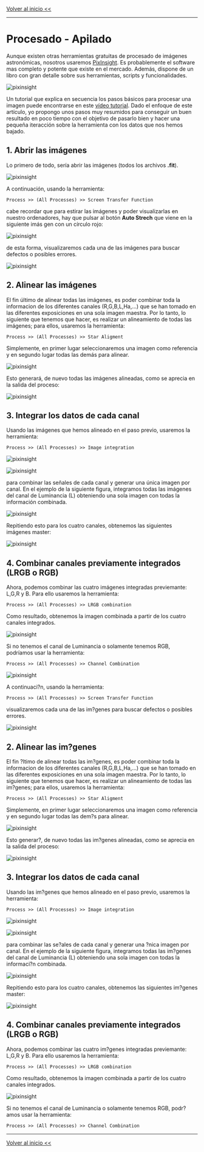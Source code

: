 

[Volver al inicio <<](https://rmaestre.github.io/)

<hr>

# Procesado - Apilado

Aunque existen otras herramientas gratuitas de procesado de imágenes astronómicas, nosotros usaremos [PixInsight](https://pixinsight.com/). Es probablemente el software mas completo y potente que existe en el mercado. Además, dispone de un libro con gran detalle sobre sus herramientas, scripts y funcionalidades.

![pixinsight](img/pixinsight.jpg)

Un tutorial que explica en secuencia los pasos básicos para procesar una imagen puede encontrarse en este [vídeo tutorial](https://www.youtube.com/watch?v=_lqrXaJEs7g). Dado el enfoque de este artículo, yo propongo unos pasos muy resumidos para conseguir un buen resultado en poco tiempo con el objetivo de pasarlo bien y hacer una pequeña iteracción sobre la herramienta con los datos que nos hemos bajado.


## 1. Abrir las imágenes

Lo primero de todo, sería abrir las imágenes (todos los archivos **.fit**).

![pixinsight](img/pixinsight/open.jpg)

A continuación, usando la herramienta: 
```
Process >> (All Processes) >> Screen Transfer Function
```

cabe recordar que para estirar las imágenes y poder visualizarlas en nuestro ordenadores, hay que pulsar al botón **Auto Strech** que viene en la siguiente imás gen con un círculo rojo:

![pixinsight](img/pixinsight/STF.jpg)


de esta forma, visualizaremos cada una de las imágenes para buscar defectos o posibles errores.

![pixinsight](img/pixinsight/open_stf.jpg)

## 2. Alinear las imágenes

El fin último de alinear todas las imágenes, es poder combinar toda la informacion de los diferentes canales (R,G,B,L,Ha,...) que se han tomado en las diferentes exposiciones en una sola imagen maestra. Por lo tanto, lo siguiente que tenemos que hacer, es realizar un alineamiento de todas las imágenes; para ellos, usaremos la herramienta:

```
Process >> (All Processes) >> Star Aligment
```
Simplemente, en primer lugar seleccionaremos una imagen como referencia y en segundo lugar todas las demás para alinear.

![pixinsight](img/pixinsight/star_aligment.jpg)

Esto generará, de nuevo todas las imágenes alineadas, como se aprecia en la salida del proceso:

![pixinsight](img/pixinsight/star_aligment_folder.jpg)


## 3. Integrar los datos de cada canal

Usando las imágenes que hemos alineado en el paso previo, usaremos la herramienta:

```
Process >> (All Processes) >> Image integration
```
![pixinsight](img/pixinsight/image_integration.jpg)

![pixinsight](img/pixinsight/image_integration_output.jpg)


para combinar las señales de cada canal y generar una única imagen por canal. En el ejemplo de la siguiente figura, integramos todas las imágenes del canal de Luminancia (L) obteniendo una sola imagen con todas la información combinada.

![pixinsight](img/pixinsight/image_integration_output_stf.jpg)

Repitiendo esto para los cuatro canales, obtenemos las siguientes imágenes master:

![pixinsight](img/pixinsight/LRGB.jpg)


## 4. Combinar canales previamente integrados (LRGB o RGB)

Ahora, podemos combinar las cuatro imágenes integradas previemante: L,G,R y B. Para ello usaremos la herramienta:

```
Process >> (All Processes) >> LRGB combination
```

Como resultado, obtenemos la imagen combinada a partir de los cuatro canales integrados.

![pixinsight](img/pixinsight/LRGB_output.jpg)

Si no tenemos el canal de Luminancia o solamente tenemos RGB, podríamos usar la herramienta: 
```
Process >> (All Processes) >> Channel Combination
```
![pixinsight](img/pixinsight/open.jpg)

A continuaci?n, usando la herramienta: 
```
Process >> (All Processes) >> Screen Transfer Function
```
visualizaremos cada una de las im?genes para buscar defectos o posibles errores.

![pixinsight](img/pixinsight/open_stf.jpg)

## 2. Alinear las im?genes

El fin ?ltimo de alinear todas las im?genes, es poder combinar toda la informacion de los diferentes canales (R,G,B,L,Ha,...) que se han tomado en las diferentes exposiciones en una sola imagen maestra. Por lo tanto, lo siguiente que tenemos que hacer, es realizar un alineamiento de todas las im?genes; para ellos, usaremos la herramienta:

```
Process >> (All Processes) >> Star Aligment
```
Simplemente, en primer lugar seleccionaremos una imagen como referencia y en segundo lugar todas las dem?s para alinear.

![pixinsight](img/pixinsight/star_aligment.jpg)

Esto generar?, de nuevo todas las im?genes alineadas, como se aprecia en la salida del proceso:

![pixinsight](img/pixinsight/star_aligment_folder.jpg)


## 3. Integrar los datos de cada canal

Usando las im?genes que hemos alineado en el paso previo, usaremos la herramienta:

```
Process >> (All Processes) >> Image integration
```
![pixinsight](img/pixinsight/image_integration.jpg)

![pixinsight](img/pixinsight/image_integration_output.jpg)


para combinar las se?ales de cada canal y generar una ?nica imagen por canal. En el ejemplo de la siguiente figura, integramos todas las im?genes del canal de Luminancia (L) obteniendo una sola imagen con todas la informaci?n combinada.

![pixinsight](img/pixinsight/image_integration_output_stf.jpg)

Repitiendo esto para los cuatro canales, obtenemos las siguientes im?genes master:

![pixinsight](img/pixinsight/LRGB.jpg)


## 4. Combinar canales previamente integrados (LRGB o RGB)

Ahora, podemos combinar las cuatro im?genes integradas previemante: L,G,R y B. Para ello usaremos la herramienta:

```
Process >> (All Processes) >> LRGB combination
```

Como resultado, obtenemos la imagen combinada a partir de los cuatro canales integrados.

![pixinsight](img/pixinsight/LRGB_output.jpg)

Si no tenemos el canal de Luminancia o solamente tenemos RGB, podr?amos usar la herramienta: 
```
Process >> (All Processes) >> Channel Combination
```

<hr>

[Volver al inicio <<](https://rmaestre.github.io/)
